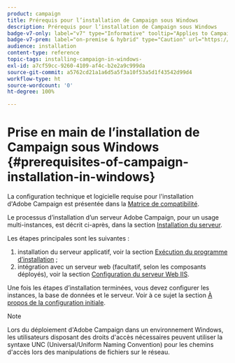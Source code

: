 ```yaml
---
product: campaign
title: Prérequis pour l’installation de Campaign sous Windows
description: Prérequis pour l’installation de Campaign sous Windows
badge-v7-only: label="v7" type="Informative" tooltip="Applies to Campaign Classic v7 only"
badge-v7-prem: label="on-premise & hybrid" type="Caution" url="https://experienceleague.adobe.com/docs/campaign-classic/using/installing-campaign-classic/architecture-and-hosting-models/hosting-models-lp/hosting-models.html?lang=en" tooltip="Applies to on-premise and hybrid deployments only"
audience: installation
content-type: reference
topic-tags: installing-campaign-in-windows-
exl-id: a7cf59cc-9260-4109-af4c-b2e2a9c999da
source-git-commit: a5762cd21a1a6d5a5f3a10f53a5d1f43542d99d4
workflow-type: ht
source-wordcount: '0'
ht-degree: 100%

---
```


# Prise en main de l’installation de Campaign sous Windows {#prerequisites-of-campaign-installation-in-windows}



La configuration technique et logicielle requise pour l&#39;installation d&#39;Adobe Campaign est présentée dans la [Matrice de compatibilité](../../rn/using/compatibility-matrix.md).

Le processus d’installation d’un serveur Adobe Campaign, pour un usage multi-instances, est décrit ci-après, dans la section [Installation du serveur](../../installation/using/installing-the-server.md).

Les étapes principales sont les suivantes :

1. installation du serveur applicatif, voir la section [Exécution du programme d’installation](../../installation/using/installing-the-server.md#executing-the-installation-program) ;
1. intégration avec un serveur web (facultatif, selon les composants déployés), voir la section [Configuration du serveur Web IIS](../../installation/using/integration-into-a-web-server-for-windows.md#configuring-the-iis-web-server).

Une fois les étapes d’installation terminées, vous devez configurer les instances, la base de données et le serveur. Voir à ce sujet la section [À propos de la configuration initiale](../../installation/using/about-initial-configuration.md).

>[!NOTE]
>
>Lors du déploiement d&#39;Adobe Campaign dans un environnement Windows, les utilisateurs disposant des droits d&#39;accès nécessaires peuvent utiliser la syntaxe UNC (Universal/Uniform Naming Convention) pour les chemins d&#39;accès lors des manipulations de fichiers sur le réseau.
